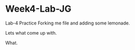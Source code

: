 # Week4-Lab-JG

Lab-4 Practice
Forking me file and adding some lemonade.

Lets what come up with.

What.
